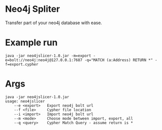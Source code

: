 # Neo4j Spliter
Transfer part of your neo4j database with ease.

# Example run
```
java -jar neo4jslicer-1.0.jar -m=export -e=bolt://neo4j:neo4j@127.0.0.1:7687 -q="MATCH (a:Address) RETURN *" -f=export.cypher
```

# Args
```
java -jar neo4jslicer-1.0.jar
usage: neo4jslicer
    --e <export>   Export neo4j bolt url
    --f <file>     Cypher file location
    --i <import>   Import neo4j bolt url
    --m <mode>     Choose mode between import, export, all
    --q <query>    Cypher Match Query - assume return is *

```